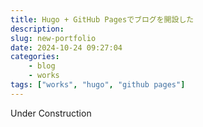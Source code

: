 ```yaml
---
title: Hugo + GitHub Pagesでブログを開設した
description: 
slug: new-portfolio
date: 2024-10-24 09:27:04
categories:
    - blog
    - works
tags: ["works", "hugo", "github pages"]
---
```


Under Construction
